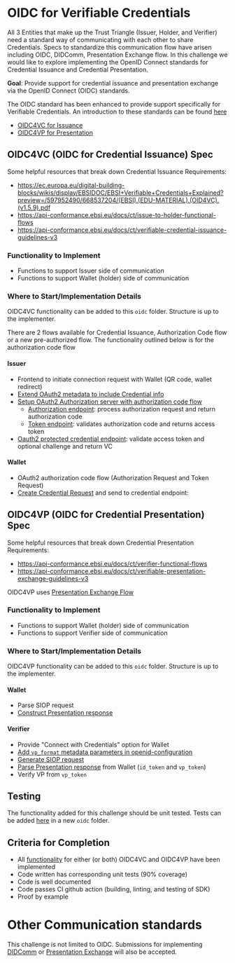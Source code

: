 # OIDC for Verifiable Credentials
All 3 Entities that make up the Trust Triangle (Issuer, Holder, and Verifier) need a standard way of communicating with each other to share Credentials. Specs to standardize this communication flow have arisen including OIDC, DIDComm, Presentation Exchange flow. In this challenge we would like to explore implementing the OpenID Connect standards for Credential Issuance and Credential Presentation.

**Goal**: Provide support for credential issuance and presentation exchange via the OpenID Connect (OIDC) standards.

The OIDC standard has been enhanced to provide support specifically for Verifiable Credentials. An introduction to these standards can be found [here](https://medium.com/decentralized-identity/where-to-begin-with-oidc-and-siop-7dd186c89796)

* [OIDC4VC for Issuance](https://openid.net/specs/openid-4-verifiable-credential-issuance-1_0.html)
* [OIDC4VP for Presentation](https://openid.net/specs/openid-4-verifiable-presentations-1_0.html)

## OIDC4VC (OIDC for Credential Issuance) Spec
Some helpful resources that break down Credential Issuance Requirements:
* https://ec.europa.eu/digital-building-blocks/wikis/display/EBSIDOC/EBSI+Verifiable+Credentials+Explained?preview=/597952490/668537204/(EBSI).(EDU-MATERIAL).(OID4VC).(v1.5.9).pdf
* https://api-conformance.ebsi.eu/docs/ct/issue-to-holder-functional-flows
* https://api-conformance.ebsi.eu/docs/ct/verifiable-credential-issuance-guidelines-v3

### Functionality to Implement
* Functions to support Issuer side of communication
* Functions to support Wallet (holder) side of communication

### Where to Start/Implementation Details

OIDC4VC functionality can be added to this `oidc` folder. Structure is up to the implementer.

There are 2 flows available for Credential Issuance, Authorization Code flow or a new pre-authorized flow. The functionality outlined below is for the authorization code flow

#### Issuer
* Frontend to initiate connection request with Wallet (QR code, wallet redirect)
* [Extend OAuth2 metadata to include Credential info](https://openid.net/specs/openid-4-verifiable-credential-issuance-1_0.html#credential-issuer-metadata)
* [Setup OAuth2 Authorization server with authorization code flow](https://openid.net/specs/openid-4-verifiable-credential-issuance-1_0.html#name-oauth-20)
  * [Authorization endpoint](https://openid.net/specs/openid-4-verifiable-credential-issuance-1_0.html#authorization_endpoint): process authorization request and return authorization code
  * [Token endpoint](https://openid.net/specs/openid-4-verifiable-credential-issuance-1_0.html#token_endpoint): validates authorization code and returns access token
* [Oauth2 protected credential endpoint](https://openid.net/specs/openid-4-verifiable-credential-issuance-1_0.html#credential-endpoint): validate access token and optional challenge and return VC

#### Wallet
* OAuth2 authorization code flow (Authorization Request and Token Request)
* [Create Credential Request](https://openid.net/specs/openid-4-verifiable-credential-issuance-1_0.html#name-credential-request) and send to credential endpoint: 

## OIDC4VP (OIDC for Credential Presentation) Spec
Some helpful resources that break down Credential Presentation Requirements:
* https://api-conformance.ebsi.eu/docs/ct/verifier-functional-flows
* https://api-conformance.ebsi.eu/docs/ct/verifiable-presentation-exchange-guidelines-v3
  
OIDC4VP uses [Presentation Exchange Flow](https://identity.foundation/presentation-exchange/)

### Functionality to Implement
* Functions to support Wallet (holder) side of communication
* Functions to support Verifier side of communication

### Where to Start/Implementation Details

OIDC4VP functionality can be added to this `oidc` folder. Structure is up to the implementer.

#### Wallet
* Parse SIOP request
* [Construct Presentation response](https://openid.net/specs/openid-connect-4-verifiable-presentations-1_0-07.html#section-8.1.2)

#### Verifier
* Provide "Connect with Credentials" option for Wallet
* [Add `vp_format` metadata parameters in openid-configuration](https://openid.net/specs/openid-connect-4-verifiable-presentations-1_0-07.html#name-rp-metadata)
* [Generate SIOP request](https://openid.net/specs/openid-connect-4-verifiable-presentations-1_0-07.html#section-8.1.1)
* [Parse Presentation response](https://openid.net/specs/openid-connect-4-verifiable-presentations-1_0-07.html#name-token-response-including-vp) from Wallet (`id_token` and `vp_token`)
* Verify VP from `vp_token`

## Testing

The functionality added for this challenge should be unit tested. Tests can be added [here](../../../../../../tests/unit) in a new `oidc` folder.

## Criteria for Completion
* All [functionality](#Functionality-to-Implement) for either (or both) OIDC4VC and OIDC4VP have been implemented
* Code written has corresponding unit tests (90% coverage)
* Code is well documented
* Code passes CI github action (building, linting, and testing of SDK)
* Proof by example

# Other Communication standards
This challenge is not limited to OIDC. Submissions for implementing [DIDComm](https://identity.foundation/didcomm-messaging/spec/v2.0/) or [Presentation Exchange](https://identity.foundation/presentation-exchange/spec/v2.0.0/) will also be accepted.

